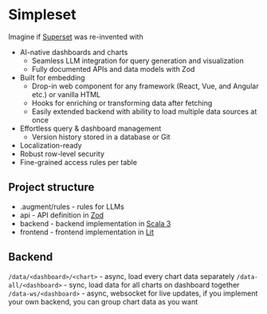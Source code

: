 # Simpleset

Imagine if [Superset](https://superset.apache.org/) was re-invented with
* AI-native dashboards and charts
  * Seamless LLM integration for query generation and visualization
  * Fully documented APIs and data models with Zod
* Built for embedding
  * Drop-in web component for any framework (React, Vue, and Angular etc.) or vanilla HTML
  * Hooks for enriching or transforming data after fetching
  * Easily extended backend with ability to load multiple data sources at once
* Effortless query & dashboard management
  * Version history stored in a database or Git
* Localization-ready
* Robust row-level security
* Fine-grained access rules per table

## Project structure
* .augment/rules - rules for LLMs
* api - API definition in [Zod](https://zod.dev/)
* backend - backend implementation in [Scala 3](https://scala-lang.org/)
* frontend - frontend implementation in [Lit](https://lit.dev/)


## Backend

`/data/<dashboard>/<chart>` - async, load every chart data separately
`/data-all/<dashboard>` - sync, load data for all charts on dashboard together
`/data-ws/<dashboard>` - async, websocket for live updates, if you implement your own backend, you can group chart data as you want 